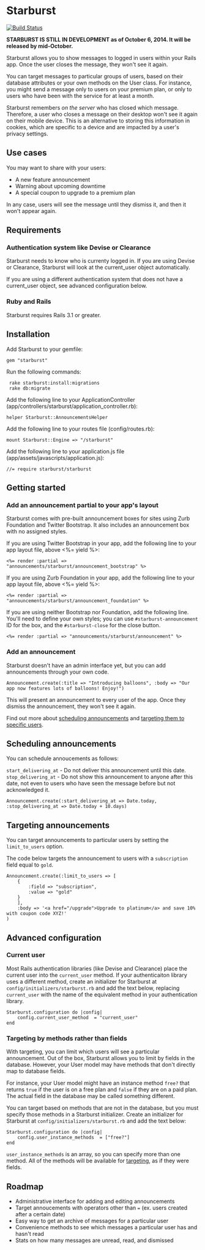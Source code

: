 # Starburst

[![Build Status](https://secure.travis-ci.org/csm123/starburst.svg?branch=master)](http://travis-ci.org/csm123/starburst)

**STARBURST IS STILL IN DEVELOPMENT as of October 6, 2014. It will be released by mid-October.**

Starburst allows you to show messages to logged in users within your Rails app. Once the user closes the message, they won't see it again.

You can target messages to particular groups of users, based on their database attributes or your own methods on the User class. For instance, you might send a message only to users on your premium plan, or only to users who have been with the service for at least a month.

Starburst remembers _on the server_ who has closed which message. Therefore, a user who closes a message on their desktop won't see it again on their mobile device. This is an alternative to storing this information in cookies, which are specific to a device and are impacted by a user's privacy settings.

## Use cases

You may want to share with your users:

- A new feature announcement
- Warning about upcoming downtime
- A special coupon to upgrade to a premium plan

In any case, users will see the message until they dismiss it, and then it won't appear again.

## Requirements

### Authentication system like Devise or Clearance
Starburst needs to know who is currenty logged in. If you are using Devise or Clearance, Starburst will look at the current_user object automatically.

If you are using a different authentication system that does not have a current_user object, see advanced configuration below.

### Ruby and Rails

Starburst requires Rails 3.1 or greater.

## Installation

Add Starburst to your gemfile:

	gem "starburst"

Run the following commands:

	 rake starburst:install:migrations
	 rake db:migrate

Add the following line to your ApplicationController (app/controllers/starburst/application_controller.rb):

	helper Starburst::AnnouncementsHelper

Add the following line to your routes file (config/routes.rb):

	mount Starburst::Engine => "/starburst"

Add the following line to your application.js file (app/assets/javascripts/application.js):

	//= require starburst/starburst

## Getting started

### Add an announcement partial to your app's layout

Starburst comes with pre-built announcement boxes for sites using Zurb Foundation and Twitter Bootstrap. It also includes an announcement box with no assigned styles.

If you are using Twitter Bootstrap in your app, add the following line to your app layout file, above <%= yield %>:

	<%= render :partial => "announcements/starburst/announcement_bootstrap" %>

If you are using Zurb Foundation in your app, add the following line to your app layout file, above <%= yield %>:

	<%= render :partial => "announcements/starburst/announcement_foundation" %>

If you are using neither Bootstrap nor Foundation, add the following line. You'll need to define your own styles; you can use  `#starburst-announcement` ID for the box, and the `#starburst-close` for the close button.

	<%= render :partial => "announcements/starburst/announcement" %>


### Add an announcement

Starburst doesn't have an admin interface yet, but you can add announcements through your own code.
	
	Announcement.create(:title => "Introducing balloons", :body => "Our app now features lots of balloons! Enjoy!")

This will present an announcement to every user of the app. Once they dismiss the announcement, they won't see it again.

Find out more about [scheduling announcements](#scheduling) and [targeting them to specific users](#targeting).

<a name="scheduling"></a>
## Scheduling announcements 

You can schedule annoucements as follows:

`start_delivering_at` - Do not deliver this announcement until this date.
`stop_delivering_at` - Do not show this announcement to anyone after this date, not even to users who have seen the message before but not acknowledged it.

	Announcement.create(:start_delivering_at => Date.today, :stop_delivering_at => Date.today + 10.days)

<a name="targeting"></a>
## Targeting announcements

You can target announcements to particular users by setting the `limit_to_users` option.

The code below targets the announcement to users with a `subscription` field equal to `gold`.

	Announcement.create(:limit_to_users => [
		{
			:field => "subscription",
			:value => "gold"
		}
		],
		:body => '<a href="/upgrade">Upgrade to platinum</a> and save 10% with coupon code XYZ!'
	)

## Advanced configuration

### Current user

Most Rails authentication libraries (like Devise and Clearance) place the current user into the `current_user` method. If your authenticaiton library uses a different method, create an initializer for Starburst at `config/initializers/starburst.rb` and add the text below, replacing `current_user` with the name of the equivalent method in your authentication library.

	Starburst.configuration do |config|
		config.current_user_method  = "current_user"
	end

### Targeting by methods rather than fields

With targeting, you can limit which users will see a particular announcement. Out of the box, Starburst allows you to limit by fields in the database. However, your User model may have methods that don't directly map to database fields.

For instance, your User model might have an instance method `free?` that returns `true` if the user is on a free plan and `false` if they are on a paid plan. The actual field in the database may be called something different.

You can target based on methods that are not in the database, but you must specify those methods in a Starburst initializer. Create an initializer for Starburst at `config/initializers/starburst.rb` and add the text below:

	Starburst.configuration do |config|
		config.user_instance_methods  = ["free?"]
	end

`user_instance_methods` is an array, so you can specify more than one method. All of the methods will be available for [targeting](#targeting), as if they were fields.

## Roadmap

* Administrative interface for adding and editing announcements
* Target annoucements with operators other than `=` (ex. users created after a certain date)
* Easy way to get an archive of messages for a particular user
* Convenience methods to see which messages a particular user has and hasn't read
* Stats on how many messages are unread, read, and dismissed